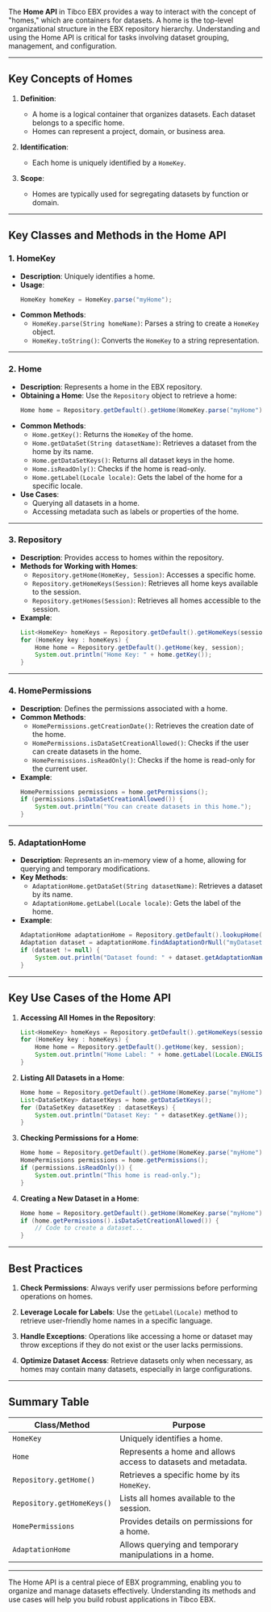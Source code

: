 The **Home API** in Tibco EBX provides a way to interact with the concept of "homes," which are containers for datasets. A home is the top-level organizational structure in the EBX repository hierarchy. Understanding and using the Home API is critical for tasks involving dataset grouping, management, and configuration.

---

## **Key Concepts of Homes**
1. **Definition**:
   - A home is a logical container that organizes datasets. Each dataset belongs to a specific home.
   - Homes can represent a project, domain, or business area.

2. **Identification**:
   - Each home is uniquely identified by a `HomeKey`.

3. **Scope**:
   - Homes are typically used for segregating datasets by function or domain.

---

## **Key Classes and Methods in the Home API**

### 1. **HomeKey**
   - **Description**: Uniquely identifies a home.
   - **Usage**:
     ```java
     HomeKey homeKey = HomeKey.parse("myHome");
     ```
   - **Common Methods**:
     - `HomeKey.parse(String homeName)`: Parses a string to create a `HomeKey` object.
     - `HomeKey.toString()`: Converts the `HomeKey` to a string representation.

---

### 2. **Home**
   - **Description**: Represents a home in the EBX repository.
   - **Obtaining a Home**:
     Use the `Repository` object to retrieve a home:
     ```java
     Home home = Repository.getDefault().getHome(HomeKey.parse("myHome"), session);
     ```
   - **Common Methods**:
     - `Home.getKey()`: Returns the `HomeKey` of the home.
     - `Home.getDataSet(String datasetName)`: Retrieves a dataset from the home by its name.
     - `Home.getDataSetKeys()`: Returns all dataset keys in the home.
     - `Home.isReadOnly()`: Checks if the home is read-only.
     - `Home.getLabel(Locale locale)`: Gets the label of the home for a specific locale.
   - **Use Cases**:
     - Querying all datasets in a home.
     - Accessing metadata such as labels or properties of the home.

---

### 3. **Repository**
   - **Description**: Provides access to homes within the repository.
   - **Methods for Working with Homes**:
     - `Repository.getHome(HomeKey, Session)`: Accesses a specific home.
     - `Repository.getHomeKeys(Session)`: Retrieves all home keys available to the session.
     - `Repository.getHomes(Session)`: Retrieves all homes accessible to the session.
   - **Example**:
     ```java
     List<HomeKey> homeKeys = Repository.getDefault().getHomeKeys(session);
     for (HomeKey key : homeKeys) {
         Home home = Repository.getDefault().getHome(key, session);
         System.out.println("Home Key: " + home.getKey());
     }
     ```

---

### 4. **HomePermissions**
   - **Description**: Defines the permissions associated with a home.
   - **Common Methods**:
     - `HomePermissions.getCreationDate()`: Retrieves the creation date of the home.
     - `HomePermissions.isDataSetCreationAllowed()`: Checks if the user can create datasets in the home.
     - `HomePermissions.isReadOnly()`: Checks if the home is read-only for the current user.
   - **Example**:
     ```java
     HomePermissions permissions = home.getPermissions();
     if (permissions.isDataSetCreationAllowed()) {
         System.out.println("You can create datasets in this home.");
     }
     ```

---

### 5. **AdaptationHome**
   - **Description**: Represents an in-memory view of a home, allowing for querying and temporary modifications.
   - **Key Methods**:
     - `AdaptationHome.getDataSet(String datasetName)`: Retrieves a dataset by its name.
     - `AdaptationHome.getLabel(Locale locale)`: Gets the label of the home.
   - **Example**:
     ```java
     AdaptationHome adaptationHome = Repository.getDefault().lookupHome(HomeKey.parse("myHome"));
     Adaptation dataset = adaptationHome.findAdaptationOrNull("myDataset");
     if (dataset != null) {
         System.out.println("Dataset found: " + dataset.getAdaptationName());
     }
     ```

---

## **Key Use Cases of the Home API**

1. **Accessing All Homes in the Repository**:
   ```java
   List<HomeKey> homeKeys = Repository.getDefault().getHomeKeys(session);
   for (HomeKey key : homeKeys) {
       Home home = Repository.getDefault().getHome(key, session);
       System.out.println("Home Label: " + home.getLabel(Locale.ENGLISH));
   }
   ```

2. **Listing All Datasets in a Home**:
   ```java
   Home home = Repository.getDefault().getHome(HomeKey.parse("myHome"), session);
   List<DataSetKey> datasetKeys = home.getDataSetKeys();
   for (DataSetKey datasetKey : datasetKeys) {
       System.out.println("Dataset Key: " + datasetKey.getName());
   }
   ```

3. **Checking Permissions for a Home**:
   ```java
   Home home = Repository.getDefault().getHome(HomeKey.parse("myHome"), session);
   HomePermissions permissions = home.getPermissions();
   if (permissions.isReadOnly()) {
       System.out.println("This home is read-only.");
   }
   ```

4. **Creating a New Dataset in a Home**:
   ```java
   Home home = Repository.getDefault().getHome(HomeKey.parse("myHome"), session);
   if (home.getPermissions().isDataSetCreationAllowed()) {
       // Code to create a dataset...
   }
   ```

---

## **Best Practices**
1. **Check Permissions**:
   Always verify user permissions before performing operations on homes.
   
2. **Leverage Locale for Labels**:
   Use the `getLabel(Locale)` method to retrieve user-friendly home names in a specific language.

3. **Handle Exceptions**:
   Operations like accessing a home or dataset may throw exceptions if they do not exist or the user lacks permissions.

4. **Optimize Dataset Access**:
   Retrieve datasets only when necessary, as homes may contain many datasets, especially in large configurations.

---

## **Summary Table**

| **Class/Method**         | **Purpose**                                                    |
|---------------------------|--------------------------------------------------------------|
| `HomeKey`                | Uniquely identifies a home.                                   |
| `Home`                   | Represents a home and allows access to datasets and metadata. |
| `Repository.getHome()`   | Retrieves a specific home by its `HomeKey`.                   |
| `Repository.getHomeKeys()`| Lists all homes available to the session.                    |
| `HomePermissions`        | Provides details on permissions for a home.                  |
| `AdaptationHome`         | Allows querying and temporary manipulations in a home.        |

---

The Home API is a central piece of EBX programming, enabling you to organize and manage datasets effectively. Understanding its methods and use cases will help you build robust applications in Tibco EBX.
